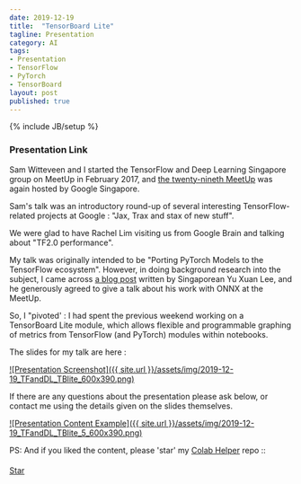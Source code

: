 ```yaml
---
date: 2019-12-19
title:  "TensorBoard Lite"
tagline: Presentation
category: AI
tags:
- Presentation
- TensorFlow
- PyTorch
- TensorBoard
layout: post
published: true
---
```

{% include JB/setup %}



### Presentation Link

Sam Witteveen and I started the TensorFlow and Deep Learning Singapore group on MeetUp 
in February 2017, and [the twenty-nineth MeetUp](https://www.meetup.com/TensorFlow-and-Deep-Learning-Singapore/events/267156109/) 
was again hosted by Google Singapore.

<!--
!-->

Sam's talk was an introductory round-up of several interesting TensorFlow-related projects at Google  : "Jax, Trax and stax of new stuff".

We were glad to have Rachel Lim visiting us from Google Brain and talking about "TF2.0 performance".

My talk was originally intended to be "Porting PyTorch Models to the TensorFlow ecosystem".  However,
in doing background research into the subject, I came 
across [a blog post](https://towardsdatascience.com/converting-a-simple-deep-learning-model-from-pytorch-to-tensorflow-b6b353351f5d) 
written by Singaporean Yu Xuan Lee, and he generously agreed to give a talk about his work with ONNX at the MeetUp.

So, I "pivoted' : I had spent the previous weekend working on a TensorBoard Lite module, which  allows flexible and programmable graphing of metrics from TensorFlow (and PyTorch) modules within notebooks.

The slides for my talk are here :

<a href="http://redcatlabs.com/2019-12-19_TFandDL_TBlite/" target="_blank">
![Presentation Screenshot]({{ site.url }}/assets/img/2019-12-19_TFandDL_TBlite_600x390.png)
</a>

If there are any questions about the presentation please ask below, 
or contact me using the details given on the slides themselves.

<a href="http://redcatlabs.com/2019-12-19_TFandDL_TBlite/#/5" target="_blank">
![Presentation Content Example]({{ site.url }}/assets/img/2019-12-19_TFandDL_TBlite_5_600x390.png)
</a>


PS:  And if you liked the content, please 'star' my <a href="https://github.com/mdda/colab_helper" target="_blank">Colab Helper</a> repo ::
<!-- From :: https://buttons.github.io/ -->
<!-- Place this tag where you want the button to render. -->
<span style="position:relative;top:5px;">
<a aria-label="Star mdda/deep-learning-workshop on GitHub" data-count-aria-label="# stargazers on GitHub" data-count-api="/repos/mdda/colab_helper#stargazers_count" data-count-href="/mdda/colab_helper/stargazers" data-icon="octicon-star" href="https://github.com/mdda/colab_helper" class="github-button">Star</a>
<!-- Place this tag right after the last button or just before your close body tag. -->
<script async defer id="github-bjs" src="https://buttons.github.io/buttons.js"></script>
</span>

